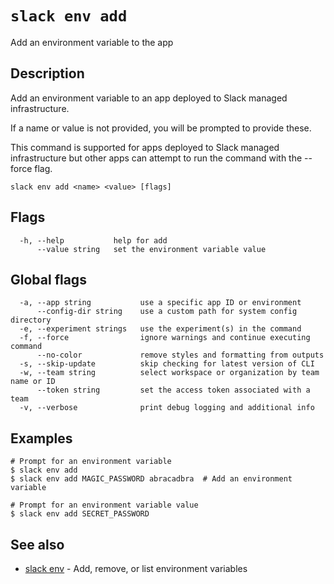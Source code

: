 # `slack env add`

Add an environment variable to the app

## Description

Add an environment variable to an app deployed to Slack managed infrastructure.

If a name or value is not provided, you will be prompted to provide these.

This command is supported for apps deployed to Slack managed infrastructure but
other apps can attempt to run the command with the --force flag.

```
slack env add <name> <value> [flags]
```

## Flags

```
  -h, --help           help for add
      --value string   set the environment variable value
```

## Global flags

```
  -a, --app string           use a specific app ID or environment
      --config-dir string    use a custom path for system config directory
  -e, --experiment strings   use the experiment(s) in the command
  -f, --force                ignore warnings and continue executing command
      --no-color             remove styles and formatting from outputs
  -s, --skip-update          skip checking for latest version of CLI
  -w, --team string          select workspace or organization by team name or ID
      --token string         set the access token associated with a team
  -v, --verbose              print debug logging and additional info
```

## Examples

```
# Prompt for an environment variable
$ slack env add
$ slack env add MAGIC_PASSWORD abracadbra  # Add an environment variable

# Prompt for an environment variable value
$ slack env add SECRET_PASSWORD
```

## See also

* [slack env](slack_env)	 - Add, remove, or list environment variables

